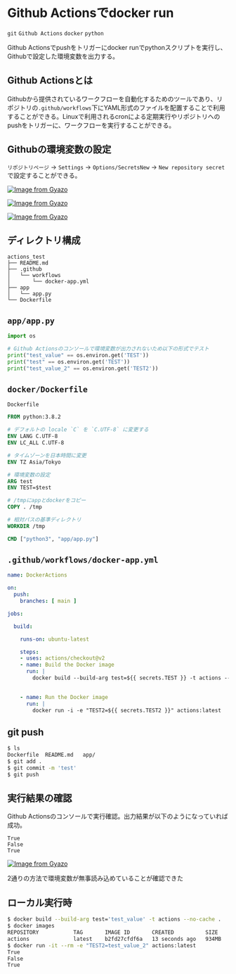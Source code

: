 # Github Actionsでdocker run

`git` `Github Actions` `docker` `python`

Github Actionsでpushをトリガーにdocker runでpythonスクリプトを実行し、Githubで設定した環境変数を出力する。



## Github Actionsとは

Githubから提供されているワークフローを自動化するためのツールであり、リポジトリの`.github/workflows`下にYAML形式のファイルを配置することで利用することができる。Linuxで利用されるcronによる定期実行やリポジトリへのpushをトリガーに、ワークフローを実行することができる。



## Githubの環境変数の設定

`リポジトリページ` → `Settings` → `Options/SecretsNew` → `New repository secret`で設定することができる。

[![Image from Gyazo](https://i.gyazo.com/c75d9b866eab1421fc04d8371fc59afb.png)](https://gyazo.com/c75d9b866eab1421fc04d8371fc59afb)

[![Image from Gyazo](https://i.gyazo.com/2ffb13fd0a099bd83309e6426ae8e774.png)](https://gyazo.com/2ffb13fd0a099bd83309e6426ae8e774)

[![Image from Gyazo](https://i.gyazo.com/2a18e14b26bc30b1eb3a344e0e3d500e.png)](https://gyazo.com/2a18e14b26bc30b1eb3a344e0e3d500e)



## ディレクトリ構成

```
actions_test
├── README.md
├── .github
│   └── workflows
│       └── docker-app.yml
├── app
│   └── app.py
└── Dockerfile
```





## `app/app.py`

```python
import os

# Github Actionsのコンソールで環境変数が出力されないため以下の形式でテスト
print("test_value" == os.environ.get('TEST'))
print("test" == os.environ.get('TEST'))
print("test_value_2" == os.environ.get('TEST2'))
```





## `docker/Dockerfile`

`Dockerfile`

```dockerfile
FROM python:3.8.2

# デフォルトの locale `C` を `C.UTF-8` に変更する
ENV LANG C.UTF-8
ENV LC_ALL C.UTF-8

# タイムゾーンを日本時間に変更
ENV TZ Asia/Tokyo

# 環境変数の設定
ARG test
ENV TEST=$test

# /tmpにappとdockerをコピー
COPY . /tmp

# 相対パスの基準ディレクトリ
WORKDIR /tmp

CMD ["python3", "app/app.py"]
```





## `.github/workflows/docker-app.yml`

```yaml
name: DockerActions

on:
  push:
    branches: [ main ]

jobs:

  build:

    runs-on: ubuntu-latest

    steps:
    - uses: actions/checkout@v2
    - name: Build the Docker image
      run: |
        docker build --build-arg test=${{ secrets.TEST }} -t actions --no-cache .
        

    - name: Run the Docker image
      run: |
        docker run -i -e "TEST2=${{ secrets.TEST2 }}" actions:latest
```





## git push

```bash
$ ls
Dockerfile  README.md   app/
$ git add .
$ git commit -m 'test'
$ git push
```





## 実行結果の確認

Github Actionsのコンソールで実行確認。出力結果が以下のようになっていれば成功。

```
True
False
True
```



[![Image from Gyazo](https://i.gyazo.com/8208d7dd906856c48adacf0fb29aeb43.png)](https://gyazo.com/8208d7dd906856c48adacf0fb29aeb43)

2通りの方法で環境変数が無事読み込めていることが確認できた



## ローカル実行時

```bash
$ docker build --build-arg test='test_value' -t actions --no-cache .
$ docker images
REPOSITORY           TAG       IMAGE ID       CREATED          SIZE
actions              latest    b2fd27cfdf6a   13 seconds ago   934MB
$ docker run -it --rm -e "TEST2=test_value_2" actions:latest                                
True
False
True
```

